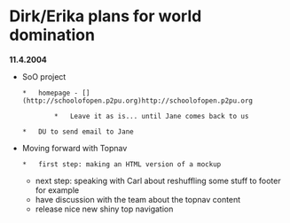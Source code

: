 # Dirk/Erika plans for world domination

**11.4.2004**

*   SoO project

        *   homepage - [](http://schoolofopen.p2pu.org)http://schoolofopen.p2pu.org

                *   Leave it as is... until Jane comes back to us

        *   DU to send email to Jane

*   Moving forward with Topnav 

        *   first step: making an HTML version of a mockup
    *   next step: speaking with Carl about reshuffling some stuff to footer for example
    *   have discussion with the team about the topnav content
    *   release nice new shiny top navigation